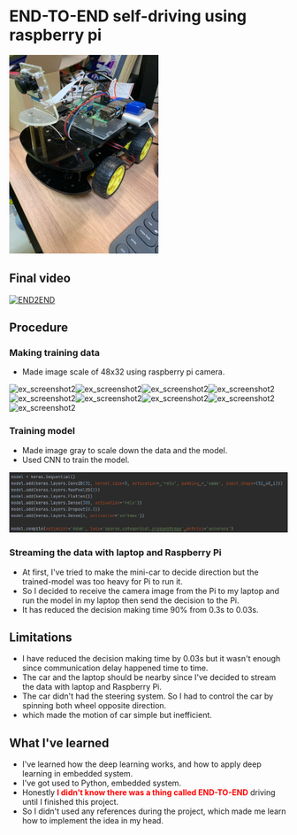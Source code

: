 # END-TO-END self-driving using raspberry pi

![ex_screenshot1](./img/1.png)


## Final video
[![END2END](http://img.youtube.com/vi/RroL84zUFFQ/0.jpg)](https://www.youtube.com/watch?v=RroL84zUFFQ)

## Procedure

### Making training data

* Made image scale of 48x32 using raspberry pi camera. 

![ex_screenshot2](./DATA/120W.jpg)![ex_screenshot2](./DATA/155D.jpg)![ex_screenshot2](./DATA/206W.jpg)![ex_screenshot2](./DATA/301W.jpg)![ex_screenshot2](./DATA/607W.jpg)![ex_screenshot2](./DATA/8002A.jpg)![ex_screenshot2](./DATA/1203W.jpg)![ex_screenshot2](./DATA/4003W.jpg)![ex_screenshot2](./DATA/5404D.jpg)


### Training model

* Made image gray to scale down the data and the model.
* Used CNN to train the model.

![ex_screenshot2](./img/2.png)

### Streaming the data with laptop and Raspberry Pi

* At first, I've tried to make the mini-car to decide direction but the trained-model was too heavy for Pi to run it.
* So I decided to receive the camera image from the Pi to my laptop and run the model in my laptop then send the decision to the Pi.
* It has reduced the decision making time 90% from 0.3s to 0.03s.

## Limitations
* I have reduced the decision making time by 0.03s but it wasn't enough since communication delay happened time to time.
* The car and the laptop should be nearby since I've decided to stream the data with laptop and Raspberry Pi.
* The car didn't had the steering system. So I had to control the car by spinning both wheel opposite direction.
* which made the motion of car simple but inefficient.


## What I've learned
* I've learned how the deep learning works, and how to apply deep learning in embedded system.
* I've got used to Python, embedded system.
* Honestly <span style="color:red">**I didn't know there was a thing called END-TO-END**</span> driving until I finished this project.
* So I didn't used any references during the project, which made me learn how to implement the idea in my head.




